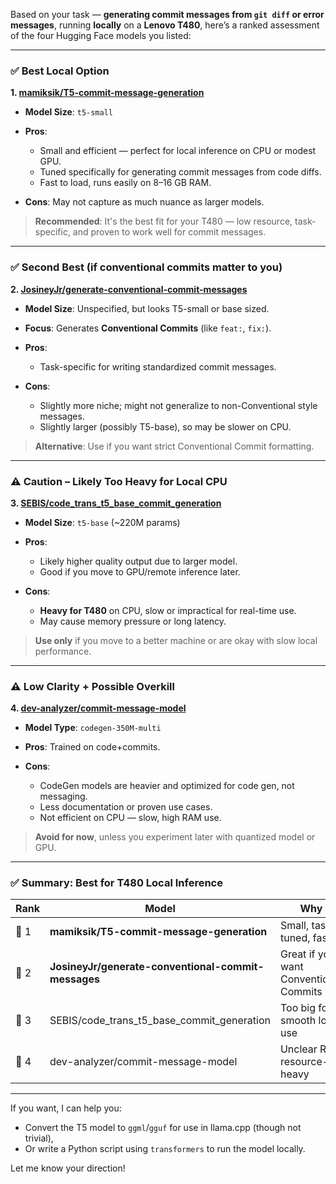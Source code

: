 Based on your task — **generating commit messages from `git diff` or error messages**, running **locally** on a **Lenovo T480**, here’s a ranked assessment of the four Hugging Face models you listed:

---

### ✅ **Best Local Option**

**1. [mamiksik/T5-commit-message-generation](https://huggingface.co/mamiksik/T5-commit-message-generation)**

* **Model Size**: `t5-small`
* **Pros**:

  * Small and efficient — perfect for local inference on CPU or modest GPU.
  * Tuned specifically for generating commit messages from code diffs.
  * Fast to load, runs easily on 8–16 GB RAM.
* **Cons**: May not capture as much nuance as larger models.

> **Recommended**: It's the best fit for your T480 — low resource, task-specific, and proven to work well for commit messages.

---

### ✅ **Second Best (if conventional commits matter to you)**

**2. [JosineyJr/generate-conventional-commit-messages](https://huggingface.co/JosineyJr/generate-conventional-commit-messages)**

* **Model Size**: Unspecified, but looks T5-small or base sized.
* **Focus**: Generates **Conventional Commits** (like `feat:`, `fix:`).
* **Pros**:

  * Task-specific for writing standardized commit messages.
* **Cons**:

  * Slightly more niche; might not generalize to non-Conventional style messages.
  * Slightly larger (possibly T5-base), so may be slower on CPU.

> **Alternative**: Use if you want strict Conventional Commit formatting.

---

### ⚠️ **Caution – Likely Too Heavy for Local CPU**

**3. [SEBIS/code\_trans\_t5\_base\_commit\_generation](https://huggingface.co/SEBIS/code_trans_t5_base_commit_generation)**

* **Model Size**: `t5-base` (\~220M params)
* **Pros**:

  * Likely higher quality output due to larger model.
  * Good if you move to GPU/remote inference later.
* **Cons**:

  * **Heavy for T480** on CPU, slow or impractical for real-time use.
  * May cause memory pressure or long latency.

> **Use only** if you move to a better machine or are okay with slow local performance.

---

### ⚠️ **Low Clarity + Possible Overkill**

**4. [dev-analyzer/commit-message-model](https://huggingface.co/dev-analyzer/commit-message-model)**

* **Model Type**: `codegen-350M-multi`
* **Pros**: Trained on code+commits.
* **Cons**:

  * CodeGen models are heavier and optimized for code gen, not messaging.
  * Less documentation or proven use cases.
  * Not efficient on CPU — slow, high RAM use.

> **Avoid for now**, unless you experiment later with quantized model or GPU.

---

### ✅ Summary: Best for T480 Local Inference

| Rank | Model                                               | Why                                    |
| ---- | --------------------------------------------------- | -------------------------------------- |
| 🥇 1 | **mamiksik/T5-commit-message-generation**           | Small, task-tuned, fast                |
| 🥈 2 | **JosineyJr/generate-conventional-commit-messages** | Great if you want Conventional Commits |
| 🥉 3 | SEBIS/code\_trans\_t5\_base\_commit\_generation     | Too big for smooth local use           |
| 🚫 4 | dev-analyzer/commit-message-model                   | Unclear ROI, resource-heavy            |

---

If you want, I can help you:

* Convert the T5 model to `ggml`/`gguf` for use in llama.cpp (though not trivial),
* Or write a Python script using `transformers` to run the model locally.

Let me know your direction!
